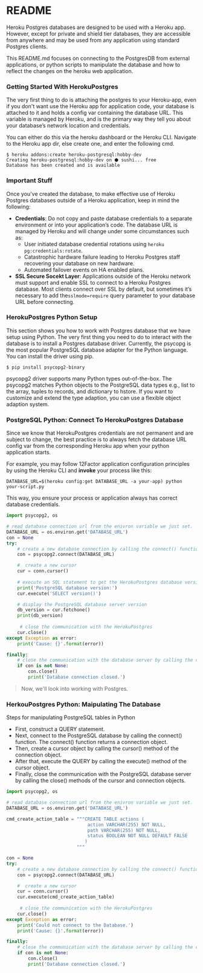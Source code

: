 # README

Heroku Postgres databases are designed to be used with a Heroku app. However,
except for private and shield tier databases, they are accessible from anywhere
and may be used from any application using standard Postgres clients. 

This README.md focuses on connecting to the PostgresDB from external applications,
or python scripts to manipulate the database and how to reflect the changes on the
heroku web application.

### Getting Started With HerokuPostgres

The very first thing to do is attaching the postgres to your Heroku-app, even if
you don't want use the Heroku app for application code, your database is attached to
it and holds a config var containing the database URL. This variable is managed by
Heroku, and is the primary way they tell you about your database’s network location 
and credentials.

You can either do this via the heroku dashboard or the Heroku CLI. Navigate to the
Heroku app dir, else create one, and enter the following cmd.

    $ heroku addons:create heroku-postgresql:hobby-dev
    Creating heroku-postgresql:hobby-dev on ⬢ sushi... free
    Database has been created and is available

### Important Stuff

Once you've created the database, to make effective use of Heroku Postgres databases
outside of a Heroku application, keep in mind the following:

+ **Credentials**: Do not copy and paste database credentials to a separate environment
  or into your application’s code. The database URL is managed by Heroku and will change under some circumstances such as:
    + User initiated database credential rotations using `heroku pg:credentials:rotate`.
    + Catastrophic hardware failure leading to Heroku Postgres staff recovering your
      database on new hardware.
    + Automated failover events on HA enabled plans.
+ **SSL Secure Socekt Layer**: Applications outside of the Heroku network must 
  support and enable SSL to connect to a Heroku Postgres database. Most clients
  connect over SSL by default, but sometimes it’s necessary to add the`sslmode=require` query parameter to your database URL before connecting.

### HerokuPostgres Python Setup

This section shows you how to work with Postgres database that we have setup using
Python. The very first thing you need to do to interact with the database is to install
a Postgres database driver. Currently, the psycopg is the most popular PostgreSQL
database adapter for the Python language. You can install the driver using pip.

    $ pip install psycopg2-binary

psycopg2 driver supports many Python types out-of-the-box. The psycopg2 matches Python
objects to the PostgreSQL data types e.g., list to the array, tuples to records, and
dictionary to hstore.  If you want to customize and extend the type adaption, you can
use a flexible object adaption system.

### PostgreSQL Python: Connect To HerokuPostgres Database

Since we know that HerokuPostgres credentials are not permanent and are subject to change, the best practice is to always fetch the database URL config var from the
corresponding Heroku app when your python application starts.

For example, you may follow 12Factor application configuration principles by using the
Heroku CLI and **invoke** your process like this:

    DATABASE_URL=$(heroku config:get DATABASE_URL -a your-app) python your-script.py

This way, you ensure your process or application always has correct database credentials.

```python
import psycopg2, os

# read database connection url from the enivron variable we just set.
DATABASE_URL = os.environ.get('DATABASE_URL')
con = None
try:
    # create a new database connection by calling the connect() function
    con = psycopg2.connect(DATABASE_URL)

    #  create a new cursor
    cur = conn.cursor()
    
    # execute an SQL statement to get the HerokuPostgres database version
    print('PostgreSQL database version:')
    cur.execute('SELECT version()')

    # display the PostgreSQL database server version
    db_version = cur.fetchone()
    print(db_version)
       
     # close the communication with the HerokuPostgres
    cur.close()
except Exception as error:
    print('Cause: {}'.format(error))

finally:
    # close the communication with the database server by calling the close()
    if con is not None:
        con.close()
        print('Database connection closed.')
```

>Now, we'll look into working with Postgres.

### HerkouPostgres Python: Maipulating The Database

Steps for manipulating PostgreSQL tables in Python

+ First, construct a QUERY statement.
+ Next, connect to the PostgreSQL database by calling the connect() function. The 
  connect() function returns a connection object.
+ Then, create a cursor object by calling the cursor() method of the connection object.
+ After that, execute the QUERY by calling the execute() method of the cursor object.
+ Finally, close the communication with the PostgreSQL database server by calling the
  close() methods of the cursor and connection objects.


```python
import psycopg2, os

# read database connection url from the enivron variable we just set.
DATABASE_URL = os.environ.get('DATABASE_URL')

cmd_create_action_table = """CREATE TABLE actions (
                              action VARCHAR(255) NOT NULL,
                              path VARCHAR(255) NOT NULL,
                              status BOOLEAN NOT NULL DEFAULT FALSE
                             )
                          """

con = None
try:
    # create a new database connection by calling the connect() function
    con = psycopg2.connect(DATABASE_URL)

    #  create a new cursor
    cur = conn.cursor()
    cur.execute(cmd_create_action_table)
       
     # close the communication with the HerokuPostgres
    cur.close()
except Exception as error:
    print('Could not connect to the Database.')
    print('Cause: {}'.format(error))

finally:
    # close the communication with the database server by calling the close()
    if con is not None:
        con.close()
        print('Database connection closed.')
```
